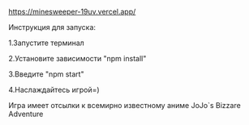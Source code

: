 https://minesweeper-19uv.vercel.app/

Инструкция для запуска:

1.Запустите терминал

2.Установите зависимости "npm install"

3.Введите "npm start"

4.Наслаждайтесь игрой=)


Игра имеет отсылки к всемирно известному аниме JoJo`s Bizzare Adventure

